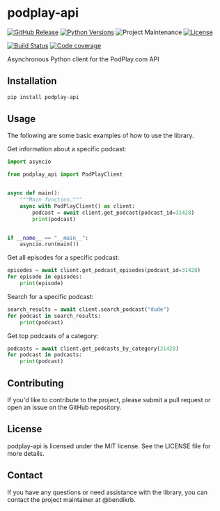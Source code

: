 # podplay-api

[![GitHub Release][releases-shield]][releases]
[![Python Versions][py-versions-shield]][py-versions]
![Project Maintenance][maintenance-shield]
[![License][license-shield]](LICENSE.md)

[![Build Status][build-shield]][build]
[![Code coverage][codecov-shield]][codecov]


Asynchronous Python client for the PodPlay.com API

## Installation

```bash
pip install podplay-api
```

## Usage

The following are some basic examples of how to use the library.

Get information about a specific podcast:

```python
import asyncio

from podplay_api import PodPlayClient


async def main():
    """Main function."""
    async with PodPlayClient() as client:
        podcast = await client.get_podcast(podcast_id=31428)
        print(podcast)


if __name__ == "__main__":
    asyncio.run(main())
```

Get all episodes for a specific podcast:

```python
episodes = await client.get_podcast_episodes(podcast_id=31428)
for episode in episodes:
    print(episode)
```

Search for a specific podcast:

```python
search_results = await client.search_podcast("dude")
for podcast in search_results:
    print(podcast)
```

Get top podcasts of a category:

```python
podcasts = await client.get_podcasts_by_category(31428)
for podcast in podcasts:
    print(podcast)
```


## Contributing

If you'd like to contribute to the project, please submit a pull request or open an issue on the GitHub repository.

## License

podplay-api is licensed under the MIT license. See the LICENSE file for more details.

## Contact

If you have any questions or need assistance with the library, you can contact the project maintainer at @bendikrb.

[license-shield]: https://img.shields.io/github/license/bendikrb/podplay-api.svg
[license]: https://github.com/bendikrb/podplay-api/blob/main/LICENSE
[releases-shield]: https://img.shields.io/pypi/v/podplay-api
[releases]: https://github.com/bendikrb/podplay-api/releases
[build-shield]: https://github.com/bendikrb/podplay-api/actions/workflows/tests.yaml/badge.svg
[build]: https://github.com/bendikrb/podplay-api/actions/workflows/tests.yaml
[maintenance-shield]: https://img.shields.io/maintenance/yes/2024.svg
[py-versions-shield]: https://img.shields.io/pypi/pyversions/podplay-api
[py-versions]: https://pypi.org/project/podplay-api/
[codecov-shield]: https://codecov.io/gh/bendikrb/podplay-api/graph/badge.svg?token=011O5N9MKL
[codecov]: https://codecov.io/gh/bendikrb/podplay-api
